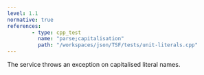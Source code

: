 ```yaml
---
level: 1.1
normative: true
references:
        - type: cpp_test
          name: "parse;capitalisation"
          path: "/workspaces/json/TSF/tests/unit-literals.cpp"
---
```


The service throws an exception on capitalised literal names.